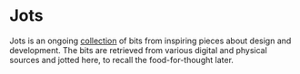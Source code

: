 # Jots

Jots is an ongoing [collection](http://ranbureand.github.io/jots/ "Jots") of bits from inspiring pieces about design and development. The bits are retrieved from various digital and physical sources and jotted here, to recall the food-for-thought later.
